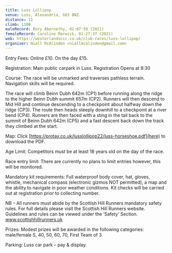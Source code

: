 ```yaml
---
title: Luss Lollipop
venue: Luss, Alexandria, G83 8NZ.
distance: 11
climb: 1100
maleRecord: Rory Abernethy, 01:07:59 (2021)
femaleRecord: Caroline Marwick, 01:27:37 (2021)
web: https://westerlandsccc.co.uk/club-races/luss-lollipop/
organiser: Niall McAlinden <niallmcalinden@gmail.com>
---
```


Entry Fees: Online £10. On the day £15.

Registration: Main public carpark in Luss. Registration Opens at 8:30

Course: The race will be unmarked and traverses pathless
terrain. Navigation skills will be required.

The race will climb Beinn Dubh 642m (CP1) before running along the
ridge to the higher Beinn Dubh summit 657m (CP2). Runners will then
descend to Mid Hill and continue descending to a checkpoint about
halfway down the ridge (CP3). The route then heads steeply downhill to
a checkpoint at a river bend (CP4). Runners are then faced with a
sting in the tail back to the summit of Beinn Dubh 642m (CP5) and a
fast descent back down the track they climbed at the start.

Map: Click [https://protay.co.uk/lusslollipop22/luss-horseshoe.pdf](here) to download the PDF.

Age Limit: Competitors must be at least 18 years old on the day of the race.

Race entry limit:  There are currently no plans to limit entries however, this will be monitored.

Mandatory kit requirements: Full waterproof body cover, hat, gloves,
whistle, mechanical compass (electronic gizmos NOT permitted), a map
and the ability to navigate in poor weather conditions. Kit checks
will be carried out at registration prior to collecting number.

NB – All runners must abide by the Scottish Hill Runners mandatory
safety rules. For full details please visit the Scottish Hill Runners
website. Guidelines and rules can be viewed under the ‘Safety’
Section. www.scottishhillrunners.uk

Prizes: Modest prizes will be awarded in the following categories:
male/female S, 40, 50, 60, 70, First Team of 3.

Parking: Luss car park – pay & display.
